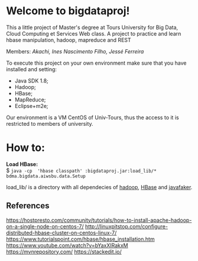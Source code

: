 # Welcome to bigdataproj!

This a little project of Master's degree at Tours University for Big Data, Cloud Computing et Services Web class. A project to practice and learn hbase manipulation, hadoop, mapreduce and REST

Members:
*Akachi, Ines
Nascimento Filho, Jessé Ferreira*

To execute this project on your own environment make sure that you have installed and setting:

 - Java SDK 1.8;
 - Hadoop;
 - HBase;
 - MapReduce;
 - Eclipse+m2e;

Our environment is a VM CentOS of Univ-Tours, thus the access to it is restricted to members of university. 


# How to:

**Load HBase:**  
$ `java -cp  'hbase classpath' :bigdataproj.jar:load_lib/* bdma.bigdata.aiwsbu.data.Setup`

load_lib/ is a directory with all dependecies of [hadoop](https://mvnrepository.com/artifact/org.apache.hadoop), [HBase](https://mvnrepository.com/search?q=HBase%20) and [javafaker](https://mvnrepository.com/artifact/com.github.javafaker/javafaker).



References
-
https://hostpresto.com/community/tutorials/how-to-install-apache-hadoop-on-a-single-node-on-centos-7/
http://linuxpitstop.com/configure-distributed-hbase-cluster-on-centos-linux-7/
https://www.tutorialspoint.com/hbase/hbase_installation.htm
https://www.youtube.com/watch?v=bYaxXIRakxM
https://mvnrepository.com/
https://stackedit.io/

